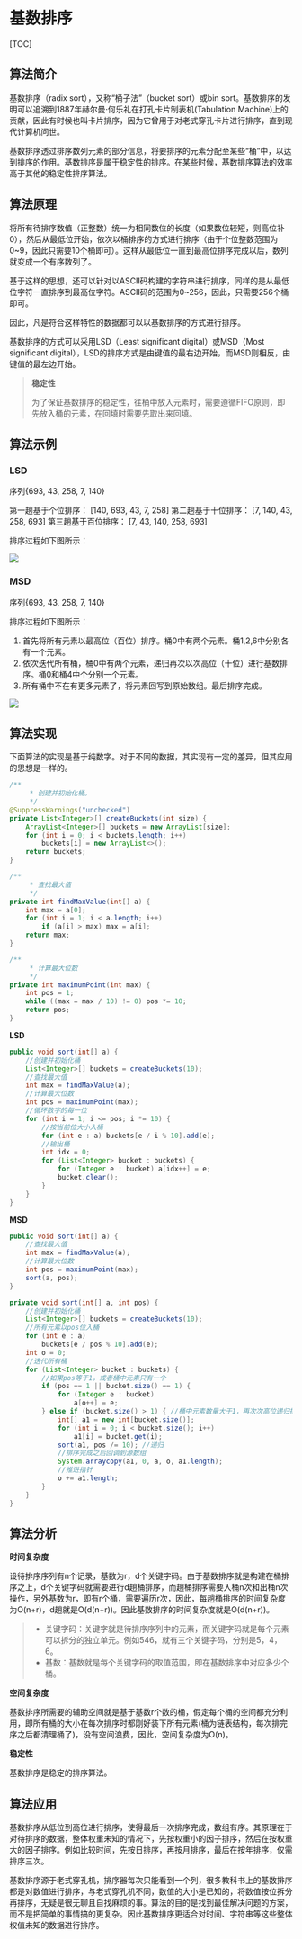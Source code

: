 # 基数排序

[TOC]

## 算法简介

基数排序（radix sort），又称“桶子法”（bucket sort）或bin sort。基数排序的发明可以追溯到1887年赫尔曼·何乐礼在打孔卡片制表机(Tabulation Machine)上的贡献，因此有时候也叫卡片排序，因为它曾用于对老式穿孔卡片进行排序，直到现代计算机问世。

基数排序透过排序数列元素的部分信息，将要排序的元素分配至某些“桶”中，以达到排序的作用。基数排序是属于稳定性的排序。在某些时候，基数排序算法的效率高于其他的稳定性排序算法。

## 算法原理

将所有待排序数值（正整数）统一为相同数位的长度（如果数位较短，则高位补0），然后从最低位开始，依次以桶排序的方式进行排序（由于个位整数范围为0~9，因此只需要10个桶即可）。这样从最低位一直到最高位排序完成以后，数列就变成一个有序数列了。

基于这样的思想，还可以针对以ASCII码构建的字符串进行排序，同样的是从最低位字符一直排序到最高位字符。ASCII码的范围为0~256，因此，只需要256个桶即可。

因此，凡是符合这样特性的数据都可以以基数排序的方式进行排序。

基数排序的方式可以采用LSD（Least significant digital）或MSD（Most significant digital），LSD的排序方式是由键值的最右边开始，而MSD则相反，由键值的最左边开始。

> **稳定性**
>
> 为了保证基数排序的稳定性，往桶中放入元素时，需要遵循FIFO原则，即先放入桶的元素，在回填时需要先取出来回填。

## 算法示例

### LSD

序列{693, 43, 258, 7, 140}

第一趟基于个位排序： [140,  693,  43,  7,  258]
第二趟基于十位排序： [7,  140,  43,  258,  693]
第三趟基于百位排序： [7,  43,  140,  258,  693]

排序过程如下图所示：

![](images/radix-sort-lsd.png)

### MSD

序列{693, 43, 258, 7, 140}

排序过程如下图所示：

1. 首先将所有元素以最高位（百位）排序。桶0中有两个元素。桶1,2,6中分别各有一个元素。
2. 依次迭代所有桶，桶0中有两个元素，递归再次以次高位（十位）进行基数排序。桶0和桶4中个分别一个元素。
3. 所有桶中不在有更多元素了，将元素回写到原始数组。最后排序完成。

![](images/radix-sort-msd.png)



## 算法实现

下面算法的实现是基于纯数字。对于不同的数据，其实现有一定的差异，但其应用的思想是一样的。

```java
/**
     * 创建并初始化桶。
     */
@SuppressWarnings("unchecked")
private List<Integer>[] createBuckets(int size) {
    ArrayList<Integer>[] buckets = new ArrayList[size];
    for (int i = 0; i < buckets.length; i++)
        buckets[i] = new ArrayList<>();
    return buckets;
}

/**
     * 查找最大值
     */
private int findMaxValue(int[] a) {
    int max = a[0];
    for (int i = 1; i < a.length; i++)
        if (a[i] > max) max = a[i];
    return max;
}

/**
     * 计算最大位数
     */
private int maximumPoint(int max) {
    int pos = 1;
    while ((max = max / 10) != 0) pos *= 10;
    return pos;
}
```

**LSD**

```java
public void sort(int[] a) {
    //创建并初始化桶
    List<Integer>[] buckets = createBuckets(10);
    //查找最大值
    int max = findMaxValue(a);
    //计算最大位数
    int pos = maximumPoint(max);
    //循环数字的每一位
    for (int i = 1; i <= pos; i *= 10) {
        //按当前位大小入桶
        for (int e : a) buckets[e / i % 10].add(e);
        //输出桶
        int idx = 0;
        for (List<Integer> bucket : buckets) {
            for (Integer e : bucket) a[idx++] = e;
            bucket.clear();
        }
    }
}
```

**MSD**

```java
public void sort(int[] a) {
    //查找最大值
    int max = findMaxValue(a);
    //计算最大位数
    int pos = maximumPoint(max);
    sort(a, pos);
}

private void sort(int[] a, int pos) {
    //创建并初始化桶
    List<Integer>[] buckets = createBuckets(10);
    //所有元素以pos位入桶
    for (int e : a)
        buckets[e / pos % 10].add(e);
    int o = 0;
    //迭代所有桶
    for (List<Integer> bucket : buckets) {
        //如果pos等于1，或者桶中元素只有一个
        if (pos == 1 || bucket.size() == 1) {
            for (Integer e : bucket)
                a[o++] = e;
        } else if (bucket.size() > 1) { //桶中元素数量大于1，再次次高位递归排序
            int[] a1 = new int[bucket.size()];
            for (int i = 0; i < bucket.size(); i++)
                a1[i] = bucket.get(i);
            sort(a1, pos /= 10); //递归
            //排序完成之后回调到源数组
            System.arraycopy(a1, 0, a, o, a1.length);
            //推进指针
            o += a1.length;
        }
    }
}
```

## 算法分析

**时间复杂度**

设待排序序列有n个记录，基数为r，d个关键字码。由于基数排序就是构建在桶排序之上，d个关键字码就需要进行d趟桶排序，而趟桶排序需要入桶n次和出桶n次操作，另外基数为r，即有r个桶，需要遍历r次，因此，每趟桶排序的时间复杂度为O(n+r)，d趟就是O(d(n+r))。因此基数排序的时间复杂度就是O(d(n+r))。

> - 关键字码：关键字就是待排序序列中的元素，而关键字码就是每个元素可以拆分的独立单元。例如546，就有三个关键字码，分别是5，4，6。
>- 基数：基数就是每个关键字码的取值范围，即在基数排序中对应多少个桶。

**空间复杂度**

基数排序所需要的辅助空间就是基于基数r个数的桶，假定每个桶的空间都充分利用，即所有桶的大小在每次排序时都刚好装下所有元素(桶为链表结构，每次排完序之后都清理桶了)，没有空间浪费，因此，空间复杂度为O(n)。

**稳定性**

基数排序是稳定的排序算法。

## 算法应用

基数排序从低位到高位进行排序，使得最后一次排序完成，数组有序。其原理在于对待排序的数据，整体权重未知的情况下，先按权重小的因子排序，然后在按权重大的因子排序。例如比较时间，先按日排序，再按月排序，最后在按年排序，仅需排序三次。

基数排序源于老式穿孔机，排序器每次只能看到一个列，很多教科书上的基数排序都是对数值进行排序，与老式穿孔机不同，数值的大小是已知的，将数值按位拆分再排序，无疑是很无聊且自找麻烦的事。算法的目的是找到最佳解决问题的方案，而不是把简单的事情搞的更复杂。因此基数排序更适合对时间、字符串等这些整体权值未知的数据进行排序。





